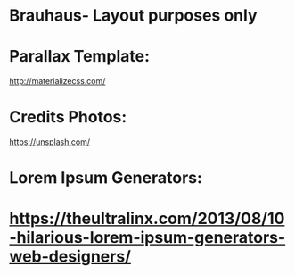 # Brauhaus- Layout purposes only


Parallax Template:
==================

http://materializecss.com/


Credits Photos:
===============

https://unsplash.com/


Lorem Ipsum Generators:
=======================

https://theultralinx.com/2013/08/10-hilarious-lorem-ipsum-generators-web-designers/
=======

